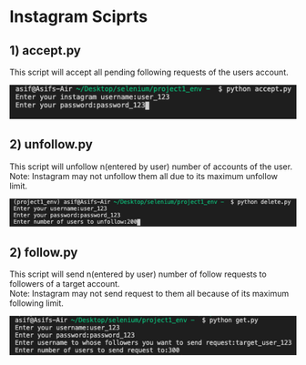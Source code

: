 # Instagram Sciprts
## 1) accept.py<br/>
This script will accept all pending following requests of the users account.
<p align="center">
  <img src="./images/accept.png" width="600" title="hover text">
</p>

## 2) unfollow.py<br/>
This script will unfollow n(entered by user) number of accounts of the user.<br/>
Note: Instagram may not unfollow them all due to its maximum unfollow limit.
<p align="center">
  <img src="./images/unfollow.png" width="600" title="hover text">
</p>

## 2) follow.py<br/>
This script will send n(entered by user) number of follow requests to followers of a target account.<br/>
Note: Instagram may not send request to them all because of its maximum following limit.
<p align="center">
  <img src="./images/follow.png" width="600" title="hover text">
</p>
